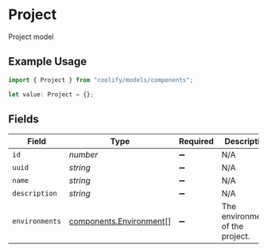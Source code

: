 # Project

Project model

## Example Usage

```typescript
import { Project } from "coolify/models/components";

let value: Project = {};
```

## Fields

| Field                                                              | Type                                                               | Required                                                           | Description                                                        |
| ------------------------------------------------------------------ | ------------------------------------------------------------------ | ------------------------------------------------------------------ | ------------------------------------------------------------------ |
| `id`                                                               | *number*                                                           | :heavy_minus_sign:                                                 | N/A                                                                |
| `uuid`                                                             | *string*                                                           | :heavy_minus_sign:                                                 | N/A                                                                |
| `name`                                                             | *string*                                                           | :heavy_minus_sign:                                                 | N/A                                                                |
| `description`                                                      | *string*                                                           | :heavy_minus_sign:                                                 | N/A                                                                |
| `environments`                                                     | [components.Environment](../../models/components/environment.md)[] | :heavy_minus_sign:                                                 | The environments of the project.                                   |